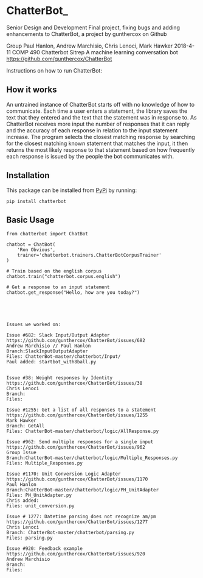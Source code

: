# ChatterBot_
Senior Design and Development Final project, fixing bugs and adding enhancements to ChatterBot, a project by gunthercox on Github 

Group
Paul Hanlon, Andrew Marchisio, Chris Lenoci, Mark Hawker
2018-4-11
COMP 490
Chatterbot Sitrep
A machine learning conversation bot
https://github.com/gunthercox/ChatterBot


Instructions on how to run ChatterBot:

## How it works

An untrained instance of ChatterBot starts off with no knowledge of how to communicate. Each time a user enters a statement, the library saves the text that they entered and the text that the statement was in response to. As ChatterBot receives more input the number of responses that it can reply and the accuracy of each response in relation to the input statement increase. The program selects the closest matching response by searching for the closest matching known statement that matches the input, it then returns the most likely response to that statement based on how frequently each response is issued by the people the bot communicates with.

## Installation

This package can be installed from [PyPi](https://pypi.python.org/pypi/ChatterBot) by running:

```
pip install chatterbot
```

## Basic Usage

```
from chatterbot import ChatBot

chatbot = ChatBot(
    'Ron Obvious',
    trainer='chatterbot.trainers.ChatterBotCorpusTrainer'
)

# Train based on the english corpus
chatbot.train("chatterbot.corpus.english")

# Get a response to an input statement
chatbot.get_response("Hello, how are you today?")





Issues we worked on:

Issue #682: Slack Input/Output Adapter
https://github.com/gunthercox/ChatterBot/issues/682
Andrew Marchisio // Paul Hanlon
Branch:SlackInputOutputAdapter  
Files: ChatterBot-master/chatterbot/Input/
Paul added: startbot_with8ball.py


Issue #38: Weight responses by Identity 
https://github.com/gunthercox/ChatterBot/issues/38
Chris Lenoci
Branch:
Files:

Issue #1255: Get a list of all responses to a statement
https://github.com/gunthercox/ChatterBot/issues/1255
Mark Hawker
Branch: GetAll  
Files: ChatterBot-master/chatterbot/logic/AllResponse.py

Issue #962: Send multiple responses for a single input
https://github.com/gunthercox/ChatterBot/issues/962
Group Issue 
Branch:ChatterBot-master/chatterbot/logic/Multiple_Responses.py  
Files: Multiple_Responses.py  

Issue #1170: Unit Conversion Logic Adapter
https://github.com/gunthercox/ChatterBot/issues/1170 
Paul Hanlon
Branch:ChatterBot-master/chatterbot/logic/PH_UnitAdapter  
Files: PH_UnitAdapter.py  
Chris added:  
Files: unit_conversion.py 

Issue # 1277: Datetime parsing does not recognize am/pm
https://github.com/gunthercox/ChatterBot/issues/1277
Chris Lenoci
Branch: ChatterBot-master/chatterbot/parsing.py   
Files: parsing.py 

Issue #920: Feedback example 
https://github.com/gunthercox/ChatterBot/issues/920
Andrew Marchisio
Branch:   
Files:

